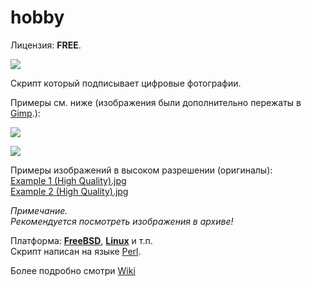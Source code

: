 # hobby
Лицензия: **FREE**.

![](https://github.com/drilnet/hobby/blob/programming-perl-signature-images/UA.png)

Скрипт который подписывает цифровые фотографии.

Примеры см. ниже (изображения были дополнительно пережаты в [Gimp](https://www.gimp.org).):

![](https://github.com/drilnet/hobby/blob/programming-perl-signature-images/Example%201.png)

![](https://github.com/drilnet/hobby/blob/programming-perl-signature-images/Example%202.png)

Примеры изображений в высоком разрешении (оригиналы):
<br>
[Example 1 (High Quality).jpg](<https://github.com/drilnet/hobby/blob/programming-perl-signature-images/Example%201%20(High%20Quality).jpg>)
<br>
[Example 2 (High Quality).jpg](<https://github.com/drilnet/hobby/blob/programming-perl-signature-images/Example%202%20(High%20Quality).jpg>)

_Примечание._
<br>
_Рекомендуется посмотреть изображения в архиве!_

Платформа: [**FreeBSD**](https://www.freebsd.org), [**Linux**](https://www.linux.org) и т.п.
<br>
Скрипт написан на языке [Perl](http://www.perl.org).

Более подробно смотри [Wiki](https://github.com/drilnet/hobby/wiki/Скрипт-который-подписывает-цифровые-фотографии.) 
